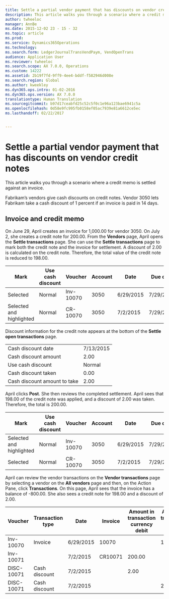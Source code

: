 ```yaml
---
title: Settle a partial vendor payment that has discounts on vendor credit notes
description: This article walks you through a scenario where a credit memo is settled against an invoice.
author: twheeloc
manager: AnnBe
ms.date: 2015-12-02 23 - 15 - 32
ms.topic: article
ms.prod: 
ms.service: Dynamics365Operations
ms.technology: 
ms.search.form: LedgerJournalTransVendPaym, VendOpenTrans
audience: Application User
ms.reviewer: twheeloc
ms.search.scope: AX 7.0.0, Operations
ms.custom: 14222
ms.assetid: 2b19f7fd-9ff9-4ee4-bddf-f582946d008e
ms.search.region: Global
ms.author: kweekley
ms.dyn365.ops.intro: 01-02-2016
ms.dyn365.ops.version: AX 7.0.0
translationtype: Human Translation
ms.sourcegitcommit: b97d17ceabfd25c52c5f0c1e96a123bae6941c5a
ms.openlocfilehash: 0d58e9fc995fb0158ef05ac7939e81a6612ce5ec
ms.lasthandoff: 02/22/2017


---
```


# <a name="settle-a-partial-vendor-payment-that-has-discounts-on-vendor-credit-notes"></a>Settle a partial vendor payment that has discounts on vendor credit notes

This article walks you through a scenario where a credit memo is settled against an invoice.

Fabrikam’s vendors give cash discounts on credit notes. Vendor 3050 lets Fabrikam take a cash discount of 1 percent if an invoice is paid in 14 days.

## <a name="invoice-and-credit-memo"></a>Invoice and credit memo
On June 29, April creates an invoice for 1,000.00 for vendor 3050. On July 2, she creates a credit note for 200.00. From the **Vendors** page, April opens the **Settle transactions** page. She can use the **Settle transactions** page to mark both the credit note and the invoice for settlement. A discount of 2.00 is calculated on the credit note. Therefore, the total value of the credit note is reduced to 198.00.

| Mark                     | Use cash discount | Voucher   | Account | Date      | Due date  | Invoice | Amount in transaction currency | Currency | Amount to settle |
|--------------------------|-------------------|-----------|---------|-----------|-----------|---------|--------------------------------|----------|------------------|
| Selected                 | Normal            | Inv-10070 | 3050    | 6/29/2015 | 7/29/2015 | 10070   | -1,000.00                      | USD      | -990.00          |
| Selected and highlighted | Normal            | CR-10070  | 3050    | 7/2/2015  | 7/29/2015 |         | 200.00                         | USD      | 198.00           |

Discount information for the credit note appears at the bottom of the **Settle open transactions** page.

|                              |           |
|------------------------------|-----------|
| Cash discount date           | 7/13/2015 |
| Cash discount amount         | 2.00      |
| Use cash discount            | Normal    |
| Cash discount taken          | 0.00      |
| Cash discount amount to take | 2.00      |

April clicks **Post**. She then reviews the completed settlement. April sees that 198.00 of the credit note was applied, and a discount of 2.00 was taken. Therefore, the total is 200.00.

| Mark                     | Use cash discount | Voucher   | Account | Date      | Due date  | Invoice  | Amount in transaction currency | Currency | Amount to settle |
|--------------------------|-------------------|-----------|---------|-----------|-----------|----------|--------------------------------|----------|------------------|
| Selected and highlighted | Normal            | Inv-10070 | 3050    | 6/29/2015 | 7/29/2015 | 10070    | -1,000.00                      | USD      | -200.00          |
| Selected                 | Normal            | CR-10070  | 3050    | 7/2/2015  | 7/29/2015 | CR-10070 | 200.00                         | USD      | 198.00           |

April can review the vendor transactions on the **Vendor transactions** page by selecting a vendor on the **All vendors** page and then, on the Action Pane, click **Transactions**. On this page, April sees that the invoice has a balance of -800.00. She also sees a credit note for 198.00 and a discount of 2.00.

| Voucher    | Transaction type | Date      | Invoice | Amount in transaction currency debit | Amount in transaction currency credit | Balance | Currency |
|------------|------------------|-----------|---------|--------------------------------------|---------------------------------------|---------|----------|
| Inv-10070  | Invoice          | 6/29/2015 | 10070   |                                      | 1,000.00                              | -800.00 | USD      |
| Inv-10071  |                  | 7/2/2015  | CR10071 | 200.00                               |                                       | 0.00    | USD      |
| DISC-10071 |  Cash discount   | 7/2/2015  |         | 2.00                                 |                                       | 0.00    | USD      |
| DISC-10071 |  Cash discount   | 7/2/2015  |         |                                      | 2.00                                  | 0.00    | USD      |




